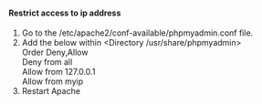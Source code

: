 #### Restrict access to ip address 
1. Go to the /etc/apache2/conf-available/phpmyadmin.conf file.
2. Add the below within <Directory /usr/share/phpmyadmin></Directory><br/>
    Order Deny,Allow<br/>
    Deny from all<br/>
    Allow from 127.0.0.1<br/>
    Allow from myip
3. Restart Apache
    
